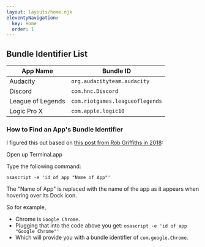 ```yaml
---
layout: layouts/home.njk
eleventyNavigation:
  key: Home
  order: 1
---
```



## Bundle Identifier List

| App Name  | Bundle ID |
|---| ---|
| Audacity  |  `org.audacityteam.audacity` |
| Discord  | `com.hnc.Discord`  |
| League of Legends | `com.riotgames.leagueoflegends` |
| Logic Pro X  | `com.apple.logic10`  |


### How to Find an App's Bundle Identifier

I figured this out based on [this post from Rob Griffiths in 2018](https://robservatory.com/easily-see-any-apps-bundle-identifier/):

Open up Terminal.app

Type the following command:

`osascript -e 'id of app "Name of App"'`

The "Name of App" is replaced with the name of the app as it appears when hovering over its Dock icon.

So for example,

* Chrome is `Google Chrome`.
* Plugging that into the code above you get: `osascript -e 'id of app "Google Chrome"'`
* Which will provide you with a bundle identifier of `com.google.Chrome`.